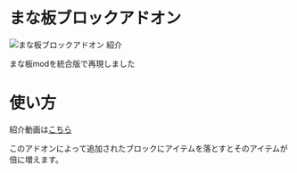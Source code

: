 # まな板ブロックアドオン
![まな板ブロックアドオン 紹介](https://github.com/user-attachments/assets/ffe523bd-dcdd-45a3-96b8-cf52d12dc4b4)

まな板modを統合版で再現しました

# 使い方
紹介動画は[こちら](https://youtu.be/jCF1lx97m90?si=40a5Ct4EA0hHVs19)

このアドオンによって追加されたブロックにアイテムを落とすとそのアイテムが倍に増えます。

